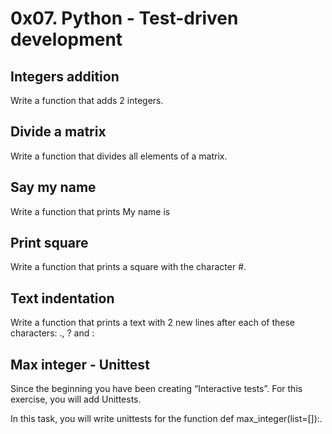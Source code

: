 # 0x07. Python - Test-driven development
##  Integers addition
Write a function that adds 2 integers.

##  Divide a matrix
Write a function that divides all elements of a matrix.

## Say my name
Write a function that prints My name is <first name> <last name>

## Print square
Write a function that prints a square with the character #.

## Text indentation
Write a function that prints a text with 2 new lines after each of these characters: ., ? and :

## Max integer - Unittest
Since the beginning you have been creating “Interactive tests”. For this exercise, you will add Unittests.

In this task, you will write unittests for the function def max_integer(list=[]):.

